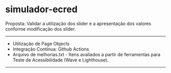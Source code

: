 # simulador-ecred

Proposta: Validar a utilização dos slider e a apresentação dos valores conforme modificação dos slider.

---

- Utilização de Page Objects
- Integração Contínua: Github Actions
- Arquivo de melhorias.txt - Itens avaliados a partir de ferramentas para Teste de Acessibilidade (Wave e Lighthouse).
 
---
  
